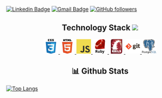[![Linkedin Badge](https://img.shields.io/badge/-KyleMiller-blue?style=flat-square&logo=Linkedin&logoColor=white&link=https://www.linkedin.com/in/kyleshigerumiller/)](https://www.linkedin.com/in/kyleshigerumiller/) 
[![Gmail Badge](https://img.shields.io/badge/-millerkyle85-c14438?style=flat-square&logo=Gmail&logoColor=white&link=mailto:millerkyle85@gmail.com)](mailto:millerkyle85@gmail.com)
[![GitHub followers](https://img.shields.io/github/followers/kylemiller13?style=social)](https://www.github.com/kylemiller13) 
<h2 align="center">Technology Stack <img src="https://media.giphy.com/media/mGcNjsfWAjY5AEZNw6/giphy.gif" width="50"> </h2> 
<p align="center"> <a href="https://www.w3schools.com/css/" target="_blank"> <img src="https://raw.githubusercontent.com/devicons/devicon/master/icons/css3/css3-original-wordmark.svg" alt="css3" width="40" height="40"/> </a>
<a href="https://www.w3.org/html/" target="_blank"> <img src="https://raw.githubusercontent.com/devicons/devicon/master/icons/html5/html5-original-wordmark.svg" alt="html5" width="40" height="40"/> </a> 
<a href="https://developer.mozilla.org/en-US/docs/Web/JavaScript" target="_blank"> <img src="https://raw.githubusercontent.com/devicons/devicon/master/icons/javascript/javascript-original.svg" alt="javascript" width="40" height="40"/> </a> 
<a href="https://www.ruby-lang.org/en/" target="_blank"> <img src="https://raw.githubusercontent.com/devicons/devicon/master/icons/ruby/ruby-original-wordmark.svg" alt="ruby" width="40" height="40"/></a><a href="https://rubyonrails.org/" target="_blank"> <img src="https://raw.githubusercontent.com/devicons/devicon/master/icons/rails/rails-original-wordmark.svg" alt="rails" width="40" height="40"/> </a> 
<a href="https://www.w3schools.com/git/" target="_blank"> <img src="https://raw.githubusercontent.com/devicons/devicon/master/icons/git/git-original-wordmark.svg" alt="git" width="40" height="40"/> </a><a href="https://www.postgresguide.com/utilities/psql/" target="_blank"> <img src="https://raw.githubusercontent.com/devicons/devicon/master/icons/postgresql/postgresql-original-wordmark.svg" alt="postgresql" width="40" height="40"/> </a>  </p>

<h2 align="center">📊 Github Stats </h2> 

[![Top Langs](https://github-readme-stats.vercel.app/api/top-langs/?username=kylemiller13&layout=compact)](https://github.com/kylemiller13/github-readme-stats)
